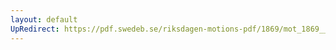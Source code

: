 ```yaml
---
layout: default
UpRedirect: https://pdf.swedeb.se/riksdagen-motions-pdf/1869/mot_1869__ak__00295/mot_1869__ak__00295_002.pdf
---
```

